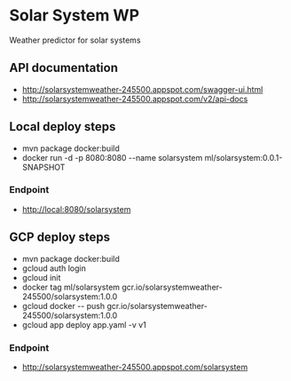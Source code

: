 # Solar System WP
Weather predictor for solar systems

## API documentation

* http://solarsystemweather-245500.appspot.com/swagger-ui.html
* http://solarsystemweather-245500.appspot.com/v2/api-docs

## Local deploy steps

* mvn package docker:build
* docker run -d -p 8080:8080 --name solarsystem ml/solarsystem:0.0.1-SNAPSHOT

### Endpoint

* <http://local:8080/solarsystem>

## GCP deploy steps

* mvn package docker:build
* gcloud auth login
* gcloud init
* docker tag ml/solarsystem gcr.io/solarsystemweather-245500/solarsystem:1.0.0
* gcloud docker -- push gcr.io/solarsystemweather-245500/solarsystem:1.0.0
* gcloud app deploy app.yaml -v v1 

### Endpoint

* <http://solarsystemweather-245500.appspot.com/solarsystem>

